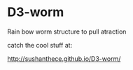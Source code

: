D3-worm
=======

Rain bow worm structure to pull atraction


catch the cool stuff at:

http://sushanthece.github.io/D3-worm/
